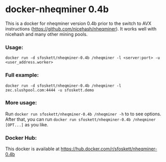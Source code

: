 # docker-nheqminer 0.4b  
This is a docker for nheqminer version 0.4b prior to the switch to AVX instructions (<https://github.com/nicehash/nheqminer>). It works well with nicehash and many other mining pools.

### Usage:  
    docker run -d sfoskett/nheqminer-0.4b /nheqminer -l <server:port> -u <user_address.worker>  

### Full example:  
    docker run -d sfoskett/nheqminer-0.4b /nheqminer -l zec.slushpool.com:4444 -u sfoskett.demo  

### More usage:  
Run `docker run sfoskett/nheqminer-0.4b /nheqminer -h` to to see options.  
After that, you can run `docker run sfoskett/nheqminer-0.4b /nheqminer [OPT...]` as you like.

### Docker Hub:

This docker is available at https://hub.docker.com/r/sfoskett/nheqminer-0.4b

